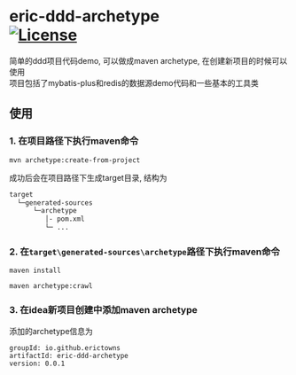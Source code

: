 eric-ddd-archetype  
[![License](https://img.shields.io/badge/license-Apache%202-green.svg)](https://www.apache.org/licenses/LICENSE-2.0)
==================

简单的ddd项目代码demo, 可以做成maven archetype, 在创建新项目的时候可以使用  
项目包括了mybatis-plus和redis的数据源demo代码和一些基本的工具类

使用
---------------

### 1. 在项目路径下执行maven命令
``` maven
mvn archetype:create-from-project
```
成功后会在项目路径下生成target目录, 结构为
```txt
target  
  └─generated-sources  
      └─archetype  
         │- pom.xml  
         └─ ...
```

### 2. 在```target\generated-sources\archetype```路径下执行maven命令  
```maven
maven install

maven archetype:crawl
```

### 3. 在idea新项目创建中添加maven archetype
添加的archetype信息为
```text
groupId: io.github.erictowns
artifactId: eric-ddd-archetype
version: 0.0.1
```
